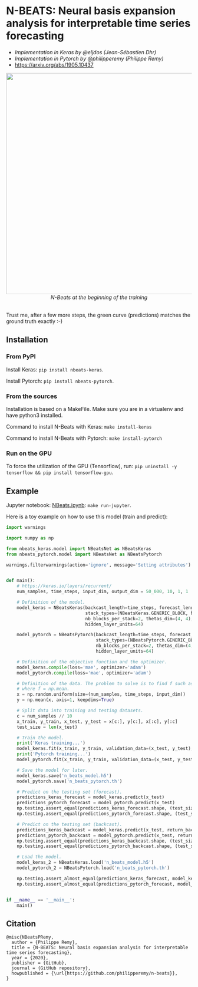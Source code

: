 # N-BEATS: Neural basis expansion analysis for interpretable time series forecasting
- *Implementation in Keras by @eljdos (Jean-Sébastien Dhr)*
- *Implementation in Pytorch by @philipperemy (Philippe Remy)*
- https://arxiv.org/abs/1905.10437

<p align="center">
  <img src="nbeats.png" width="600"><br/>
  <i>N-Beats at the beginning of the training</i><br><br>
</p>

Trust me, after a few more steps, the green curve (predictions) matches the ground truth exactly :-)

## Installation

### From PyPI

Install Keras: `pip install nbeats-keras`.

Install Pytorch: `pip install nbeats-pytorch`.

### From the sources

Installation is based on a MakeFile. Make sure you are in a virtualenv and have python3 installed.

Command to install N-Beats with Keras: `make install-keras`

Command to install N-Beats with Pytorch: `make install-pytorch`

### Run on the GPU

To force the utilization of the GPU (Tensorflow), run: `pip uninstall -y tensorflow && pip install tensorflow-gpu`.

## Example

Jupyter notebook: [NBeats.ipynb](examples/NBeats.ipynb): `make run-jupyter`.

Here is a toy example on how to use this model (train and predict):

```python
import warnings

import numpy as np

from nbeats_keras.model import NBeatsNet as NBeatsKeras
from nbeats_pytorch.model import NBeatsNet as NBeatsPytorch

warnings.filterwarnings(action='ignore', message='Setting attributes')


def main():
    # https://keras.io/layers/recurrent/
    num_samples, time_steps, input_dim, output_dim = 50_000, 10, 1, 1

    # Definition of the model.
    model_keras = NBeatsKeras(backcast_length=time_steps, forecast_length=output_dim,
                              stack_types=(NBeatsKeras.GENERIC_BLOCK, NBeatsKeras.GENERIC_BLOCK),
                              nb_blocks_per_stack=2, thetas_dim=(4, 4), share_weights_in_stack=True,
                              hidden_layer_units=64)

    model_pytorch = NBeatsPytorch(backcast_length=time_steps, forecast_length=output_dim,
                                  stack_types=(NBeatsPytorch.GENERIC_BLOCK, NBeatsPytorch.GENERIC_BLOCK),
                                  nb_blocks_per_stack=2, thetas_dim=(4, 4), share_weights_in_stack=True,
                                  hidden_layer_units=64)

    # Definition of the objective function and the optimizer.
    model_keras.compile(loss='mae', optimizer='adam')
    model_pytorch.compile(loss='mae', optimizer='adam')

    # Definition of the data. The problem to solve is to find f such as | f(x) - y | -> 0.
    # where f = np.mean.
    x = np.random.uniform(size=(num_samples, time_steps, input_dim))
    y = np.mean(x, axis=1, keepdims=True)

    # Split data into training and testing datasets.
    c = num_samples // 10
    x_train, y_train, x_test, y_test = x[c:], y[c:], x[:c], y[:c]
    test_size = len(x_test)

    # Train the model.
    print('Keras training...')
    model_keras.fit(x_train, y_train, validation_data=(x_test, y_test), epochs=20, batch_size=128)
    print('Pytorch training...')
    model_pytorch.fit(x_train, y_train, validation_data=(x_test, y_test), epochs=20, batch_size=128)

    # Save the model for later.
    model_keras.save('n_beats_model.h5')
    model_pytorch.save('n_beats_pytorch.th')

    # Predict on the testing set (forecast).
    predictions_keras_forecast = model_keras.predict(x_test)
    predictions_pytorch_forecast = model_pytorch.predict(x_test)
    np.testing.assert_equal(predictions_keras_forecast.shape, (test_size, model_keras.forecast_length, output_dim))
    np.testing.assert_equal(predictions_pytorch_forecast.shape, (test_size, model_pytorch.forecast_length, output_dim))

    # Predict on the testing set (backcast).
    predictions_keras_backcast = model_keras.predict(x_test, return_backcast=True)
    predictions_pytorch_backcast = model_pytorch.predict(x_test, return_backcast=True)
    np.testing.assert_equal(predictions_keras_backcast.shape, (test_size, model_keras.backcast_length, output_dim))
    np.testing.assert_equal(predictions_pytorch_backcast.shape, (test_size, model_pytorch.backcast_length, output_dim))

    # Load the model.
    model_keras_2 = NBeatsKeras.load('n_beats_model.h5')
    model_pytorch_2 = NBeatsPytorch.load('n_beats_pytorch.th')

    np.testing.assert_almost_equal(predictions_keras_forecast, model_keras_2.predict(x_test))
    np.testing.assert_almost_equal(predictions_pytorch_forecast, model_pytorch_2.predict(x_test))


if __name__ == '__main__':
    main()
```

## Citation

```
@misc{NBeatsPRemy,
  author = {Philippe Remy},
  title = {N-BEATS: Neural basis expansion analysis for interpretable time series forecasting},
  year = {2020},
  publisher = {GitHub},
  journal = {GitHub repository},
  howpublished = {\url{https://github.com/philipperemy/n-beats}},
}
```
